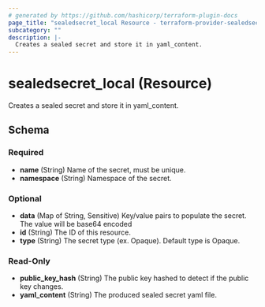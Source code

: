 ```yaml
---
# generated by https://github.com/hashicorp/terraform-plugin-docs
page_title: "sealedsecret_local Resource - terraform-provider-sealedsecret"
subcategory: ""
description: |-
  Creates a sealed secret and store it in yaml_content.
---
```


# sealedsecret_local (Resource)

Creates a sealed secret and store it in yaml_content.



<!-- schema generated by tfplugindocs -->
## Schema

### Required

- **name** (String) Name of the secret, must be unique.
- **namespace** (String) Namespace of the secret.

### Optional

- **data** (Map of String, Sensitive) Key/value pairs to populate the secret. The value will be base64 encoded
- **id** (String) The ID of this resource.
- **type** (String) The secret type (ex. Opaque). Default type is Opaque.

### Read-Only

- **public_key_hash** (String) The public key hashed to detect if the public key changes.
- **yaml_content** (String) The produced sealed secret yaml file.



